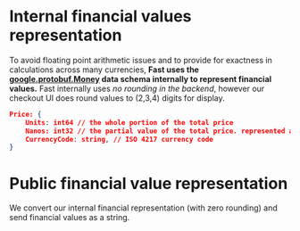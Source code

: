 # Internal financial values representation

To avoid floating point arithmetic issues and to provide for exactness in calculations across many currencies, **Fast uses the [google.protobuf.Money](https://github.com/googleapis/googleapis/blob/master/google/type/money.proto) data schema internally to represent financial values.** Fast internally uses _no rounding in the backend_, however our checkout UI does round values to (2,3,4) digits for display.

```json
Price: {
	Units: int64 // the whole portion of the total price
	Nanos: int32 // the partial value of the total price. represented as an integer * 10e9,
	CurrencyCode: string, // ISO 4217 currency code
}
```

# Public financial value representation

We convert our internal financial representation (with zero rounding) and send financial values as a string.
